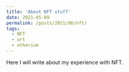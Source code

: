 ```yaml
---
title: 'About NFT stuff'
date: 2021-05-09
permalink: /posts/2021/06/nft/
tags:
  - NFT
  - art
  - etherium
---
```


Here I will write about my experience with NFT.
